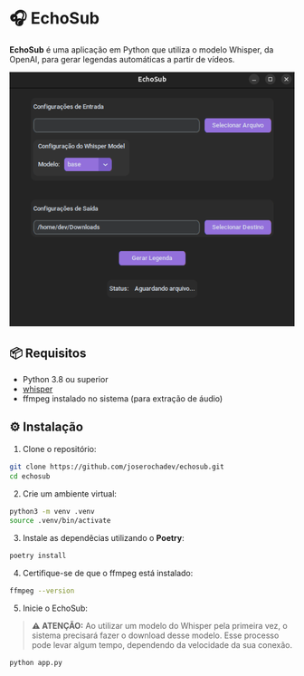# 🎧 EchoSub

**EchoSub** é uma aplicação em Python que utiliza o modelo Whisper, da OpenAI, para gerar legendas automáticas a partir de vídeos.

![EchoSub - Dashboard](public/echosub.png)

## 📦 Requisitos

- Python 3.8 ou superior
- [whisper](https://github.com/openai/whisper)
- ffmpeg instalado no sistema (para extração de áudio)

## ⚙️ Instalação

1. Clone o repositório:

```bash
git clone https://github.com/joserochadev/echosub.git
cd echosub

```

2. Crie um ambiente virtual:

```bash
python3 -m venv .venv
source .venv/bin/activate

```

3. Instale as dependêcias utilizando o **Poetry**:

```bash
poetry install

```

4. Certifique-se de que o ffmpeg está instalado:

```bash
ffmpeg --version
```

5. Inicie o EchoSub:

> **⚠️ ATENÇÃO:** Ao utilizar um modelo do Whisper pela primeira vez, o sistema precisará fazer o download desse modelo. Esse processo pode levar algum tempo, dependendo da velocidade da sua conexão.

```bash
python app.py
```
